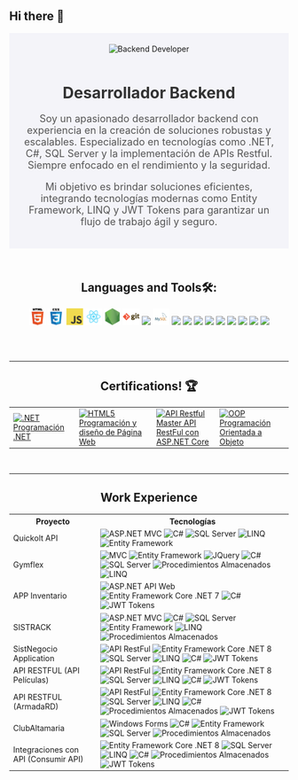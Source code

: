 ## Hi there 👋

<!--
**grezabala/grezabala** is a ✨ _special_ ✨ repository because its `README.md` (this file) appears on your GitHub profile.

Here are some ideas to get you started:

- 🔭 I’m currently working on ...
- 🌱 I’m currently learning ...
- 👯 I’m looking to collaborate on ...
- 🤔 I’m looking for help with ...
- 💬 Ask me about ...
- 📫 How to reach me: ...
- 😄 Pronouns: ...
- ⚡ Fun fact: ...
-->
<header style="text-align: center; padding: 20px; background-color: #f4f4f9;">
  <img src="https://img.shields.io/badge/Backend%20Developer-512BD4?style=for-the-badge&logo=code&logoColor=white" alt="Backend Developer" style="width: 150px; margin-bottom: 15px;">
  <h1 style="color: #333;">Desarrollador Backend</h1>
  <p style="font-size: 18px; color: #555;">
    Soy un apasionado desarrollador backend con experiencia en la creación de soluciones robustas y escalables. Especializado en tecnologías como .NET, C#, SQL Server y la implementación de APIs Restful. Siempre enfocado en el rendimiento y la seguridad.
  </p>
  <p style="font-size: 18px; color: #555;">
    Mi objetivo es brindar soluciones eficientes, integrando tecnologías modernas como Entity Framework, LINQ y JWT Tokens para garantizar un flujo de trabajo ágil y seguro.
  </p>
</header>


<h2 align="center">Languages and Tools🛠:</h2>
<p align="center">
    <code><img height="30" whith="25" src="https://raw.githubusercontent.com/github/explore/80688e429a7d4ef2fca1e82350fe8e3517d3494d/topics/html/html.png"></code>
    <code><img height="30" whith="25" src="https://raw.githubusercontent.com/github/explore/80688e429a7d4ef2fca1e82350fe8e3517d3494d/topics/css/css.png"></code>
    <code><img height="30" whith="25" src="https://raw.githubusercontent.com/github/explore/80688e429a7d4ef2fca1e82350fe8e3517d3494d/topics/javascript/javascript.png"></code>
    <code><img height="30" whith="25" src="https://raw.githubusercontent.com/github/explore/80688e429a7d4ef2fca1e82350fe8e3517d3494d/topics/react/react.png"></code> 
    <code><img height="30" whith="25" src="https://raw.githubusercontent.com/github/explore/80688e429a7d4ef2fca1e82350fe8e3517d3494d/topics/nodejs/nodejs.png"></code>
    <code><img height="30" whith="25" src="https://raw.githubusercontent.com/github/explore/80688e429a7d4ef2fca1e82350fe8e3517d3494d/topics/git/git.png"></code>
    <code><img height="30" whith="25" src="https://upload.wikimedia.org/wikipedia/commons/thumb/a/ae/Github-desktop-logo-symbol.svg/1024px-Github-desktop-logo-symbol.svg.png"></code>
    <code><img height="30" whith="25" src="https://raw.githubusercontent.com/github/explore/80688e429a7d4ef2fca1e82350fe8e3517d3494d/topics/mysql/mysql.png"></code>
    <code><img height="30" whith="25" src="https://upload.wikimedia.org/wikipedia/commons/thumb/b/b2/Bootstrap_logo.svg/1024px-Bootstrap_logo.svg.png"></code>
    <code><img height="30" whith="25" src="https://cdn.iconscout.com/icon/free/png-512/c-programming-569564.png"></code>
    <code><img height="30" whith="25" src="https://e7.pngegg.com/pngimages/46/626/png-clipart-c-logo-the-c-programming-language-computer-icons-computer-programming-source-code-programming-miscellaneous-template.png"></code>
    <code><img height="30" whith="25" src="https://upload.wikimedia.org/wikipedia/en/d/d2/Sublime_Text_3_logo.png"></code>
    <code><img height="30" whith="25" src="https://upload.wikimedia.org/wikipedia/commons/thumb/9/9a/Visual_Studio_Code_1.35_icon.svg/1024px-Visual_Studio_Code_1.35_icon.svg.png"></code>
    <code><img height="30" whith="25" src="https://img.shields.io/badge/C%23-239120?style=flat-square&logo=c-sharp&logoColor=white"></code>
    <code><img height="30" whith="25" src="https://img.shields.io/badge/.NET-5C2D91?style=flat-square&logo=.net&logoColor=white"></code>
    <code><img height="30" whith="25" src="https://img.shields.io/badge/jQuery-0769AD?style=flat-square&logo=jquery&logoColor=white"></code>
    <code><img height="30" whith="25" src="https://img.shields.io/badge/SQL%20-%23025E8C.svg?logo=amazon-dynamodb&logoColor=white"></code>
</p>
<br/>
<br/>
<hr>
<h2 align="center">Certifications! 🏆</h2>
<table>
  <tr>
    <td>
      <a href="https://example.com/net-programming">
        <img height="20" src="https://img.shields.io/badge/.NET-5C2D91?style=flat-square&logo=.net&logoColor=white" alt=".NET">
        Programación .NET
      </a>
    </td>
    <td>
      <a href="https://example.com/web-design">
        <img height="20" src="https://img.shields.io/badge/HTML5-E34F26?style=flat-square&logo=html5&logoColor=white" alt="HTML5">
        Programación y diseño de Página Web
      </a>
    </td>
    <td>
      <a href="https://example.com/api-restful">
        <img height="20" src="https://img.shields.io/badge/RESTful%20APIs-2A5DB0?style=flat-square&logo=dotnet&logoColor=white" alt="API Restful">
        Master API RestFul con ASP.NET Core
      </a>
    </td>
    <td>
      <a href="https://example.com/oop">
        <img height="20" src="https://img.shields.io/badge/OOP-0769AD?style=flat-square&logo=java&logoColor=white" alt="OOP">
        Programación Orientada a Objeto
      </a>
    </td>
  </tr>
</table>
<br/>
<hr/>
<h2 align="center">Work Experience</h2>
<table>
  <tr>
    <th>Proyecto</th>
    <th>Tecnologías</th>
  </tr>
  <tr>
    <td>Quickolt API</td>
    <td>
      <img height="20" src="https://img.shields.io/badge/ASP.NET%20MVC-512BD4?style=flat-square&logo=dotnet&logoColor=white" alt="ASP.NET MVC">
      <img height="20" src="https://img.shields.io/badge/C%23-239120?style=flat-square&logo=c-sharp&logoColor=white" alt="C#">
      <img height="20" src="https://img.shields.io/badge/SQL%20Server-CC2927?style=flat-square&logo=microsoft-sql-server&logoColor=white" alt="SQL Server">
      <img height="20" src="https://img.shields.io/badge/LINQ-512BD4?style=flat-square&logo=dotnet&logoColor=white" alt="LINQ">
      <img height="20" src="https://img.shields.io/badge/Entity%20Framework-512BD4?style=flat-square&logo=dotnet&logoColor=white" alt="Entity Framework">
    </td>
  </tr>
  <tr>
    <td>Gymflex</td>
    <td>
      <img height="20" src="https://img.shields.io/badge/ASP.NET%20MVC-512BD4?style=flat-square&logo=dotnet&logoColor=white" alt="MVC">
      <img height="20" src="https://img.shields.io/badge/Entity%20Framework-512BD4?style=flat-square&logo=dotnet&logoColor=white" alt="Entity Framework">
      <img height="20" src="https://img.shields.io/badge/JQuery-0769AD?style=flat-square&logo=jquery&logoColor=white" alt="JQuery">
      <img height="20" src="https://img.shields.io/badge/C%23-239120?style=flat-square&logo=c-sharp&logoColor=white" alt="C#">
      <img height="20" src="https://img.shields.io/badge/SQL%20Server-CC2927?style=flat-square&logo=microsoft-sql-server&logoColor=white" alt="SQL Server">
      <img height="20" src="https://img.shields.io/badge/Procedimientos%20Almacenados-512BD4?style=flat-square&logo=microsoft&logoColor=white" alt="Procedimientos Almacenados">
      <img height="20" src="https://img.shields.io/badge/LINQ-512BD4?style=flat-square&logo=dotnet&logoColor=white" alt="LINQ">
    </td>
  </tr>
  <tr>
    <td>APP Inventario</td>
    <td>
      <img height="20" src="https://img.shields.io/badge/ASP.NET%20API%20Web-512BD4?style=flat-square&logo=dotnet&logoColor=white" alt="ASP.NET API Web">
      <img height="20" src="https://img.shields.io/badge/Entity%20Framework%20Core%20.NET%207-512BD4?style=flat-square&logo=dotnet&logoColor=white" alt="Entity Framework Core .NET 7">
      <img height="20" src="https://img.shields.io/badge/C%23-239120?style=flat-square&logo=c-sharp&logoColor=white" alt="C#">
     <img height="20" src="https://img.shields.io/badge/JWT%20Tokens-000000?style=flat-square&logo=json-web-tokens&logoColor=white" alt="JWT Tokens">
    </td>
  </tr>
  <tr>
    <td>SISTRACK</td>
    <td>
      <img height="20" src="https://img.shields.io/badge/ASP.NET%20MVC-512BD4?style=flat-square&logo=dotnet&logoColor=white" alt="ASP.NET MVC">
      <img height="20" src="https://img.shields.io/badge/C%23-239120?style=flat-square&logo=c-sharp&logoColor=white" alt="C#">
      <img height="20" src="https://img.shields.io/badge/SQL%20Server-CC2927?style=flat-square&logo=microsoft-sql-server&logoColor=white" alt="SQL Server">
      <img height="20" src="https://img.shields.io/badge/Entity%20Framework-512BD4?style=flat-square&logo=dotnet&logoColor=white" alt="Entity Framework">
      <img height="20" src="https://img.shields.io/badge/LINQ-512BD4?style=flat-square&logo=dotnet&logoColor=white" alt="LINQ">
      <img height="20" src="https://img.shields.io/badge/Procedimientos%20Almacenados-512BD4?style=flat-square&logo=microsoft&logoColor=white" alt="Procedimientos Almacenados">
    </td>
  </tr>
  <tr>
    <td>SistNegocio Application</td>
    <td>
      <img height="20" src="https://img.shields.io/badge/API%20RestFul-2A5DB0?style=flat-square&logo=dotnet&logoColor=white" alt="API RestFul">
      <img height="20" src="https://img.shields.io/badge/Entity%20Framework%20Core%20.NET%208-512BD4?style=flat-square&logo=dotnet&logoColor=white" alt="Entity Framework Core .NET 8">
      <img height="20" src="https://img.shields.io/badge/SQL%20Server-CC2927?style=flat-square&logo=microsoft-sql-server&logoColor=white" alt="SQL Server">
      <img height="20" src="https://img.shields.io/badge/LINQ-512BD4?style=flat-square&logo=dotnet&logoColor=white" alt="LINQ">
      <img height="20" src="https://img.shields.io/badge/C%23-239120?style=flat-square&logo=c-sharp&logoColor=white" alt="C#">
     <img height="20" src="https://img.shields.io/badge/JWT%20Tokens-000000?style=flat-square&logo=json-web-tokens&logoColor=white" alt="JWT Tokens">
    </td>
  </tr>
  <tr>
    <td>API RESTFUL (API Películas)</td>
    <td>
      <img height="20" src="https://img.shields.io/badge/API%20RestFul-2A5DB0?style=flat-square&logo=dotnet&logoColor=white" alt="API RestFul">
      <img height="20" src="https://img.shields.io/badge/Entity%20Framework%20Core%20.NET%208-512BD4?style=flat-square&logo=dotnet&logoColor=white" alt="Entity Framework Core .NET 8">
      <img height="20" src="https://img.shields.io/badge/SQL%20Server-CC2927?style=flat-square&logo=microsoft-sql-server&logoColor=white" alt="SQL Server">
      <img height="20" src="https://img.shields.io/badge/LINQ-512BD4?style=flat-square&logo=dotnet&logoColor=white" alt="LINQ">
      <img height="20" src="https://img.shields.io/badge/C%23-239120?style=flat-square&logo=c-sharp&logoColor=white" alt="C#">
      <img height="20" src="https://img.shields.io/badge/JWT%20Tokens-000000?style=flat-square&logo=json-web-tokens&logoColor=white" alt="JWT Tokens">
    </td>
  </tr>
     <tr>
        <td>API RESTFUL (ArmadaRD)</td>
    <td>
      <img height="20" src="https://img.shields.io/badge/API%20RestFul-2A5DB0?style=flat-square&logo=dotnet&logoColor=white" alt="API RestFul">
      <img height="20" src="https://img.shields.io/badge/Entity%20Framework%20Core%20.NET%208-512BD4?style=flat-square&logo=dotnet&logoColor=white" alt="Entity Framework Core .NET 8">
      <img height="20" src="https://img.shields.io/badge/SQL%20Server-CC2927?style=flat-square&logo=microsoft-sql-server&logoColor=white" alt="SQL Server">
      <img height="20" src="https://img.shields.io/badge/LINQ-512BD4?style=flat-square&logo=dotnet&logoColor=white" alt="LINQ">
      <img height="20" src="https://img.shields.io/badge/C%23-239120?style=flat-square&logo=c-sharp&logoColor=white" alt="C#">
      <img height="20" src="https://img.shields.io/badge/Procedimientos%20Almacenados-512BD4?style=flat-square&logo=microsoft&logoColor=white" alt="Procedimientos Almacenados">
     <img height="20" src="https://img.shields.io/badge/JWT%20Tokens-000000?style=flat-square&logo=json-web-tokens&logoColor=white" alt="JWT Tokens">
    </td>
  </tr>
  <tr>
    <td>ClubAltamaria</td>
    <td>
      <img height="20" src="https://img.shields.io/badge/Windows%20Forms-0078D6?style=flat-square&logo=microsoft&logoColor=white" alt="Windows Forms">
      <img height="20" src="https://img.shields.io/badge/C%23-239120?style=flat-square&logo=c-sharp&logoColor=white" alt="C#">
      <img height="20" src="https://img.shields.io/badge/Entity%20Framework-512BD4?style=flat-square&logo=dotnet&logoColor=white" alt="Entity Framework">
      <img height="20" src="https://img.shields.io/badge/SQL%20Server-CC2927?style=flat-square&logo=microsoft-sql-server&logoColor=white" alt="SQL Server">
      <img height="20" src="https://img.shields.io/badge/Procedimientos%20Almacenados-512BD4?style=flat-square&logo=microsoft&logoColor=white" alt="Procedimientos Almacenados">
    </td>
  </tr>
     <tr>
        <td>Integraciones con API (Consumir API)</td>
    <td>
      <img height="20" src="https://img.shields.io/badge/Entity%20Framework%20Core%20.NET%208-512BD4?style=flat-square&logo=dotnet&logoColor=white" alt="Entity Framework Core .NET 8">
      <img height="20" src="https://img.shields.io/badge/SQL%20Server-CC2927?style=flat-square&logo=microsoft-sql-server&logoColor=white" alt="SQL Server">
      <img height="20" src="https://img.shields.io/badge/LINQ-512BD4?style=flat-square&logo=dotnet&logoColor=white" alt="LINQ">
      <img height="20" src="https://img.shields.io/badge/C%23-239120?style=flat-square&logo=c-sharp&logoColor=white" alt="C#">
      <img height="20" src="https://img.shields.io/badge/Procedimientos%20Almacenados-512BD4?style=flat-square&logo=microsoft&logoColor=white" alt="Procedimientos Almacenados">
     <img height="20" src="https://img.shields.io/badge/JWT%20Tokens-000000?style=flat-square&logo=json-web-tokens&logoColor=white" alt="JWT Tokens">
    </td>
  </tr>
</table>




